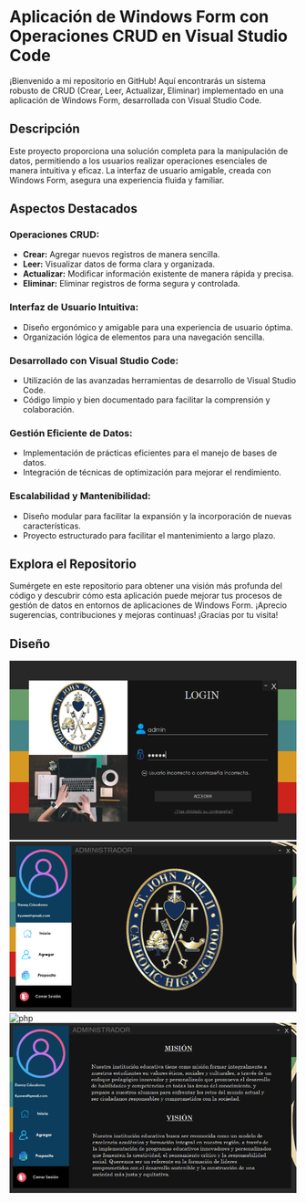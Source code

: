 # Aplicación de Windows Form con Operaciones CRUD en Visual Studio Code

¡Bienvenido a mi repositorio en GitHub! Aquí encontrarás un sistema robusto de CRUD (Crear, Leer, Actualizar, Eliminar) implementado en una aplicación de Windows Form, desarrollada con Visual Studio Code.

## Descripción

Este proyecto proporciona una solución completa para la manipulación de datos, permitiendo a los usuarios realizar operaciones esenciales de manera intuitiva y eficaz. La interfaz de usuario amigable, creada con Windows Form, asegura una experiencia fluida y familiar.

## Aspectos Destacados

### Operaciones CRUD:

- **Crear:** Agregar nuevos registros de manera sencilla.
- **Leer:** Visualizar datos de forma clara y organizada.
- **Actualizar:** Modificar información existente de manera rápida y precisa.
- **Eliminar:** Eliminar registros de forma segura y controlada.

### Interfaz de Usuario Intuitiva:

- Diseño ergonómico y amigable para una experiencia de usuario óptima.
- Organización lógica de elementos para una navegación sencilla.

### Desarrollado con Visual Studio Code:

- Utilización de las avanzadas herramientas de desarrollo de Visual Studio Code.
- Código limpio y bien documentado para facilitar la comprensión y colaboración.

### Gestión Eficiente de Datos:

- Implementación de prácticas eficientes para el manejo de bases de datos.
- Integración de técnicas de optimización para mejorar el rendimiento.

### Escalabilidad y Mantenibilidad:

- Diseño modular para facilitar la expansión y la incorporación de nuevas características.
- Proyecto estructurado para facilitar el mantenimiento a largo plazo.

## Explora el Repositorio

Sumérgete en este repositorio para obtener una visión más profunda del código y descubrir cómo esta aplicación puede mejorar tus procesos de gestión de datos en entornos de aplicaciones de Windows Form. ¡Aprecio sugerencias, contribuciones y mejoras continuas! ¡Gracias por tu visita!

## Diseño

![php](https://github.com/DannyCrisostomo/Sistema-de-CRUD/blob/e452587bcf38e2d0792e170a7e0e5e6d5bdc9e87/Dise%C3%B1o/login.png)
![php](https://github.com/DannyCrisostomo/Sistema-de-CRUD/blob/fb174b3b927a73f88242f28ea4f70a4ff2c529d4/Dise%C3%B1o/inicio.png)
![php](https://github.com/DannyCrisostomo/Sistema-de-CRUD/blob/fb174b3b927a73f88242f28ea4f70a4ff2c529d4/Dise%C3%B1o/crud.png)
![php](https://github.com/DannyCrisostomo/Sistema-de-CRUD/blob/fb174b3b927a73f88242f28ea4f70a4ff2c529d4/Dise%C3%B1o/proposito.png)
